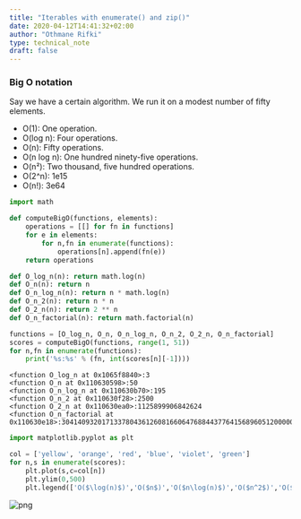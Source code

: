 ```yaml
---
title: "Iterables with enumerate() and zip()"
date: 2020-04-12T14:41:32+02:00
author: "Othmane Rifki"
type: technical_note
draft: false
---
```

### Big O notation
Say we have a certain algorithm. We run it on a modest number of fifty elements.
* O(1): One operation.
* O(log n): Four operations.
* O(n): Fifty operations.
* O(n log n): One hundred ninety-five operations.
* O(n²): Two thousand, five hundred operations.
* O(2^n): 1e15
* O(n!): 3e64



```python
import math

def computeBigO(functions, elements):
    operations = [[] for fn in functions]
    for e in elements:
        for n,fn in enumerate(functions):
            operations[n].append(fn(e))
    return operations

def O_log_n(n): return math.log(n)
def O_n(n): return n
def O_n_log_n(n): return n * math.log(n)
def O_n_2(n): return n * n
def O_2_n(n): return 2 ** n
def O_n_factorial(n): return math.factorial(n)

functions = [O_log_n, O_n, O_n_log_n, O_n_2, O_2_n, O_n_factorial]
scores = computeBigO(functions, range(1, 51))
for n,fn in enumerate(functions):
    print('%s:%s' % (fn, int(scores[n][-1])))
```

    <function O_log_n at 0x1065f8840>:3
    <function O_n at 0x110630598>:50
    <function O_n_log_n at 0x110630b70>:195
    <function O_n_2 at 0x110630f28>:2500
    <function O_2_n at 0x110630ea0>:1125899906842624
    <function O_n_factorial at 0x110630e18>:30414093201713378043612608166064768844377641568960512000000000000



```python
import matplotlib.pyplot as plt

col = ['yellow', 'orange', 'red', 'blue', 'violet', 'green']
for n,s in enumerate(scores):
    plt.plot(s,c=col[n])
    plt.ylim(0,500)
    plt.legend(['O($\log(n)$)','O($n$)','O($n\log(n)$)','O($n^2$)','O($2^n$)','O($n!$)'])
```


    
![png](bigO_3_0.png)
    

